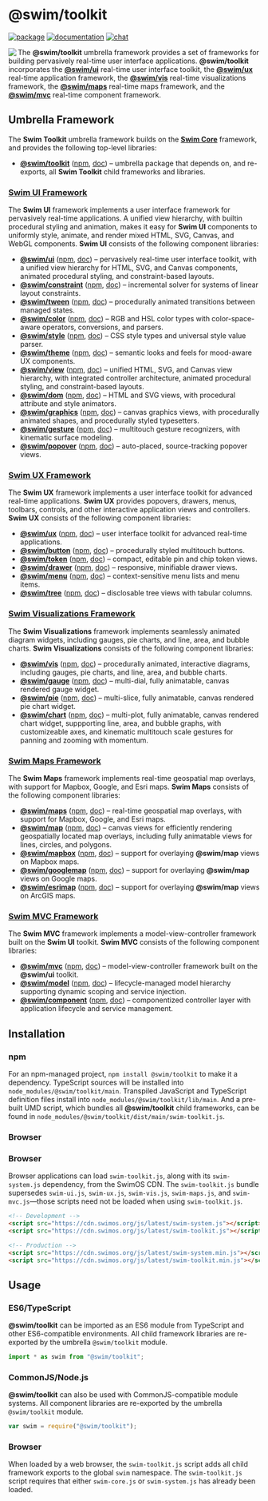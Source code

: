 # @swim/toolkit

[![package](https://img.shields.io/npm/v/@swim/toolkit.svg)](https://www.npmjs.com/package/@swim/toolkit)
[![documentation](https://img.shields.io/badge/doc-TypeDoc-blue.svg)](https://docs.swimos.org/js/latest)
[![chat](https://img.shields.io/badge/chat-Gitter-green.svg)](https://gitter.im/swimos/community)

<a href="https://www.swimos.org"><img src="https://docs.swimos.org/readme/marlin-blue.svg" align="left"></a>

The **@swim/toolkit** umbrella framework provides a set of frameworks for
building pervasively real-time user interface applications.
**@swim/toolkit** incorporates the
[**@swim/ui**](https://github.com/swimos/swim/tree/master/swim-toolkit-js/swim-ui-js)
real-time user interface toolkit, the
[**@swim/ux**](https://github.com/swimos/swim/tree/master/swim-toolkit-js/swim-ux-js)
real-time application framework, the
[**@swim/vis**](https://github.com/swimos/swim/tree/master/swim-toolkit-js/swim-vis-js)
real-time visualizations framework, the
[**@swim/maps**](https://github.com/swimos/swim/tree/master/swim-toolkit-js/swim-maps-js)
real-time maps framework, and the
[**@swim/mvc**](https://github.com/swimos/swim/tree/master/swim-toolkit-js/swim-mvc-js)
real-time component framework.

## Umbrella Framework

The **Swim Toolkit** umbrella framework builds on the
[**Swim Core**](https://github.com/swimos/swim/tree/master/swim-system-js/@swim/core)
framework, and provides the following top-level libraries:

- [**@swim/toolkit**](https://github.com/swimos/swim/tree/master/swim-toolkit-js/@swim/toolkit)
  ([npm](https://www.npmjs.com/package/@swim/toolkit),
  [doc](https://docs.swimos.org/js/latest)) –
  umbrella package that depends on, and re-exports, all **Swim Toolkit**
  child frameworks and libraries.

### [**Swim UI** Framework](https://github.com/swimos/swim/tree/master/swim-toolkit-js/swim-ui-js)

The **Swim UI** framework implements a user interface framework for pervasively
real-time applications.  A unified view hierarchy, with builtin procedural
styling and animation, makes it easy for **Swim UI** components to uniformly
style, animate, and render mixed HTML, SVG, Canvas, and WebGL components.
**Swim UI** consists of the following component libraries:

- [**@swim/ui**](https://github.com/swimos/swim/tree/master/swim-toolkit-js/swim-ui-js/@swim/ui)
  ([npm](https://www.npmjs.com/package/@swim/ui),
  [doc](https://docs.swimos.org/js/latest/modules/_swim_ui.html)) –
  pervasively real-time user interface toolkit, with a unified view hierarchy
  for HTML, SVG, and Canvas components, animated procedural styling, and
  constraint-based layouts.
- [**@swim/constraint**](https://github.com/swimos/swim/tree/master/swim-toolkit-js/swim-ui-js/@swim/constraint)
  ([npm](https://www.npmjs.com/package/@swim/constraint),
  [doc](https://docs.swimos.org/js/latest/modules/_swim_constraint.html)) –
  incremental solver for systems of linear layout constraints.
- [**@swim/tween**](https://github.com/swimos/swim/tree/master/swim-toolkit-js/swim-ui-js/@swim/tween)
  ([npm](https://www.npmjs.com/package/@swim/tween),
  [doc](https://docs.swimos.org/js/latest/modules/_swim_tween.html)) –
  procedurally animated transitions between managed states.
- [**@swim/color**](https://github.com/swimos/swim/tree/master/swim-toolkit-js/swim-ui-js/@swim/color)
  ([npm](https://www.npmjs.com/package/@swim/color),
  [doc](https://docs.swimos.org/js/latest/modules/_swim_color.html)) –
  RGB and HSL color types with color-space-aware operators, conversions,
  and parsers.
- [**@swim/style**](https://github.com/swimos/swim/tree/master/swim-toolkit-js/swim-ui-js/@swim/style)
  ([npm](https://www.npmjs.com/package/@swim/style),
  [doc](https://docs.swimos.org/js/latest/modules/_swim_style.html)) –
  CSS style types and universal style value parser.
- [**@swim/theme**](https://github.com/swimos/swim/tree/master/swim-toolkit-js/swim-ui-js/@swim/theme)
  ([npm](https://www.npmjs.com/package/@swim/theme),
  [doc](https://docs.swimos.org/js/latest/modules/_swim_theme.html)) –
  semantic looks and feels for mood-aware UX components.
- [**@swim/view**](https://github.com/swimos/swim/tree/master/swim-toolkit-js/swim-ui-js/@swim/view)
  ([npm](https://www.npmjs.com/package/@swim/view),
  [doc](https://docs.swimos.org/js/latest/modules/_swim_view.html)) –
  unified HTML, SVG, and Canvas view hierarchy, with integrated controller
  architecture, animated procedural styling, and constraint-based layouts.
- [**@swim/dom**](https://github.com/swimos/swim/tree/master/swim-toolkit-js/swim-ui-js/@swim/dom)
  ([npm](https://www.npmjs.com/package/@swim/dom),
  [doc](https://docs.swimos.org/js/latest/modules/_swim_dom.html)) –
  HTML and SVG views, with procedural attribute and style animators.
- [**@swim/graphics**](https://github.com/swimos/swim/tree/master/swim-toolkit-js/swim-ui-js/@swim/graphics)
  ([npm](https://www.npmjs.com/package/@swim/graphics),
  [doc](https://docs.swimos.org/js/latest/modules/_swim_graphics.html)) –
  canvas graphics views, with procedurally animated shapes, and procedurally
  styled typesetters.
- [**@swim/gesture**](https://github.com/swimos/swim/tree/master/swim-toolkit-js/swim-ui-js/@swim/gesture)
  ([npm](https://www.npmjs.com/package/@swim/gesture),
  [doc](https://docs.swimos.org/js/latest/modules/_swim_gesture.html)) –
  multitouch gesture recognizers, with kinematic surface modeling.
- [**@swim/popover**](https://github.com/swimos/swim/tree/master/swim-toolkit-js/swim-ui-js/@swim/popover)
  ([npm](https://www.npmjs.com/package/@swim/popover),
  [doc](https://docs.swimos.org/js/latest/modules/_swim_popover.html)) –
  auto-placed, source-tracking popover views.

### [**Swim UX Framework**](https://github.com/swimos/swim/tree/master/swim-toolkit-js/swim-ux-js)

The **Swim UX** framework implements a user interface toolkit for advanced
real-time applications.  **Swim UX** provides popovers, drawers, menus,
toolbars, controls, and other interactive application views and controllers.
**Swim UX** consists of the following component libraries:

- [**@swim/ux**](https://github.com/swimos/swim/tree/master/swim-toolkit-js/swim-ux-js/@swim/ux)
  ([npm](https://www.npmjs.com/package/@swim/ux),
  [doc](https://docs.swimos.org/js/latest/modules/_swim_ux.html)) –
  user interface toolkit for advanced real-time applications.
- [**@swim/button**](https://github.com/swimos/swim/tree/master/swim-toolkit-js/swim-ux-js/@swim/button)
  ([npm](https://www.npmjs.com/package/@swim/button),
  [doc](https://docs.swimos.org/js/latest/modules/_swim_button.html)) –
  procedurally styled multitouch buttons.
- [**@swim/token**](https://github.com/swimos/swim/tree/master/swim-toolkit-js/swim-ux-js/@swim/token)
  ([npm](https://www.npmjs.com/package/@swim/token),
  [doc](https://docs.swimos.org/js/latest/modules/_swim_token.html)) –
  compact, editable pin and chip token views.
- [**@swim/drawer**](https://github.com/swimos/swim/tree/master/swim-toolkit-js/swim-ux-js/@swim/drawer)
  ([npm](https://www.npmjs.com/package/@swim/drawer),
  [doc](https://docs.swimos.org/js/latest/modules/_swim_drawer.html)) –
  responsive, minifiable drawer views.
- [**@swim/menu**](https://github.com/swimos/swim/tree/master/swim-toolkit-js/swim-ux-js/@swim/menu)
  ([npm](https://www.npmjs.com/package/@swim/menu),
  [doc](https://docs.swimos.org/js/latest/modules/_swim_menu.html)) –
  context-sensitive menu lists and menu items.
- [**@swim/tree**](https://github.com/swimos/swim/tree/master/swim-toolkit-js/swim-ux-js/@swim/tree)
  ([npm](https://www.npmjs.com/package/@swim/tree),
  [doc](https://docs.swimos.org/js/latest/modules/_swim_tree.html)) –
  disclosable tree views with tabular columns.

### [**Swim Visualizations** Framework](https://github.com/swimos/swim/tree/master/swim-toolkit-js/swim-vis-js)

The **Swim Visualizations** framework implements seamlessly animated diagram
widgets, including gauges, pie charts, and line, area, and bubble charts.
**Swim Visualizations** consists of the following component libraries:

- [**@swim/vis**](https://github.com/swimos/swim/tree/master/swim-toolkit-js/swim-vis-js/@swim/vis)
  ([npm](https://www.npmjs.com/package/@swim/vis),
  [doc](https://docs.swimos.org/js/latest/modules/_swim_vis.html)) –
  procedurally animated, interactive diagrams, including gauges, pie charts,
  and line, area, and bubble charts.
- [**@swim/gauge**](https://github.com/swimos/swim/tree/master/swim-toolkit-js/swim-vis-js/@swim/gauge)
  ([npm](https://www.npmjs.com/package/@swim/gauge),
  [doc](https://docs.swimos.org/js/latest/modules/_swim_gauge.html)) –
  multi-dial, fully animatable, canvas rendered gauge widget.
- [**@swim/pie**](https://github.com/swimos/swim/tree/master/swim-toolkit-js/swim-vis-js/@swim/pie)
  ([npm](https://www.npmjs.com/package/@swim/pie),
  [doc](https://docs.swimos.org/js/latest/modules/_swim_pie.html)) –
  multi-slice, fully animatable, canvas rendered pie chart widget.
- [**@swim/chart**](https://github.com/swimos/swim/tree/master/swim-toolkit-js/swim-vis-js/@swim/chart)
  ([npm](https://www.npmjs.com/package/@swim/chart),
  [doc](https://docs.swimos.org/js/latest/modules/_swim_chart.html)) –
  multi-plot, fully animatable, canvas rendered chart widget, suppporting line,
  area, and bubble graphs, with customizeable axes, and kinematic multitouch
  scale gestures for panning and zooming with momentum.

### [**Swim Maps** Framework](https://github.com/swimos/swim/tree/master/swim-toolkit-js/swim-maps-js)

The **Swim Maps** framework implements real-time geospatial map overlays,
with support for Mapbox, Google, and Esri maps.  **Swim Maps** consists of
the following component libraries:

- [**@swim/maps**](https://github.com/swimos/swim/tree/master/swim-toolkit-js/swim-maps-js/@swim/maps)
  ([npm](https://www.npmjs.com/package/@swim/maps),
  [doc](https://docs.swimos.org/js/latest/modules/_swim_maps.html)) –
  real-time geospatial map overlays, with support for Mapbox, Google, and Esri maps.
- [**@swim/map**](https://github.com/swimos/swim/tree/master/swim-toolkit-js/swim-maps-js/@swim/map)
  ([npm](https://www.npmjs.com/package/@swim/map),
  [doc](https://docs.swimos.org/js/latest/modules/_swim_map.html)) –
  canvas views for efficiently rendering geospatially located map overlays,
  including fully animatable views for lines, circles, and polygons.
- [**@swim/mapbox**](https://github.com/swimos/swim/tree/master/swim-toolkit-js/swim-maps-js/@swim/mapbox)
  ([npm](https://www.npmjs.com/package/@swim/mapbox),
  [doc](https://docs.swimos.org/js/latest/modules/_swim_mapbox.html)) –
  support for overlaying **@swim/map** views on Mapbox maps.
- [**@swim/googlemap**](https://github.com/swimos/swim/tree/master/swim-toolkit-js/swim-maps-js/@swim/googlemap)
  ([npm](https://www.npmjs.com/package/@swim/googlemap),
  [doc](https://docs.swimos.org/js/latest/modules/_swim_googlemap.html)) –
  support for overlaying **@swim/map** views on Google maps.
- [**@swim/esrimap**](https://github.com/swimos/swim/tree/master/swim-toolkit-js/swim-maps-js/@swim/esrimap)
  ([npm](https://www.npmjs.com/package/@swim/esrimap),
  [doc](https://docs.swimos.org/js/latest/modules/_swim_esrimap.html)) –
  support for overlaying **@swim/map** views on ArcGIS maps.

### [**Swim MVC** Framework](https://github.com/swimos/swim/tree/master/swim-toolkit-js/swim-mvc-js)

The **Swim MVC** framework implements a model-view-controller framework built
on the **Swim UI** toolkit.  **Swim MVC** consists of the following component
libraries:

- [**@swim/mvc**](https://github.com/swimos/swim/tree/master/swim-toolkit-js/swim-mvc-js/@swim/mvc)
  ([npm](https://www.npmjs.com/package/@swim/mvc),
  [doc](https://docs.swimos.org/js/latest/modules/_swim_mvc.html)) –
  model-view-controller framework built on the **@swim/ui** toolkit.
- [**@swim/model**](https://github.com/swimos/swim/tree/master/swim-toolkit-js/swim-mvc-js/@swim/model)
  ([npm](https://www.npmjs.com/package/@swim/model),
  [doc](https://docs.swimos.org/js/latest/modules/_swim_model.html)) –
  lifecycle-managed model hierarchy supporting dynamic scoping and service injection.
- [**@swim/component**](https://github.com/swimos/swim/tree/master/swim-toolkit-js/swim-mvc-js/@swim/component)
  ([npm](https://www.npmjs.com/package/@swim/component),
  [doc](https://docs.swimos.org/js/latest/modules/_swim_component.html)) –
  componentized controller layer with application lifecycle and service management.

## Installation

### npm

For an npm-managed project, `npm install @swim/toolkit` to make it a dependency.
TypeScript sources will be installed into `node_modules/@swim/toolkit/main`.
Transpiled JavaScript and TypeScript definition files install into
`node_modules/@swim/toolkit/lib/main`.  And a pre-built UMD script, which
bundles all **@swim/toolkit** child frameworks, can be found in
`node_modules/@swim/toolkit/dist/main/swim-toolkit.js`.

### Browser

### Browser

Browser applications can load `swim-toolkit.js`, along with its `swim-system.js`
dependency, from the SwimOS CDN.  The `swim-toolkit.js` bundle supersedes
`swim-ui.js`, `swim-ux.js`, `swim-vis.js`, `swim-maps.js`, and
`swim-mvc.js`—those scripts need not be loaded when using `swim-toolkit.js`.

```html
<!-- Development -->
<script src="https://cdn.swimos.org/js/latest/swim-system.js"></script>
<script src="https://cdn.swimos.org/js/latest/swim-toolkit.js"></script>

<!-- Production -->
<script src="https://cdn.swimos.org/js/latest/swim-system.min.js"></script>
<script src="https://cdn.swimos.org/js/latest/swim-toolkit.min.js"></script>
```

## Usage

### ES6/TypeScript

**@swim/toolkit** can be imported as an ES6 module from TypeScript and other
ES6-compatible environments.  All child framework libraries are re-exported
by the umbrella `@swim/toolkit` module.

```typescript
import * as swim from "@swim/toolkit";
```

### CommonJS/Node.js

**@swim/toolkit** can also be used with CommonJS-compatible module systems.
All component libraries are re-exported by the umbrella `@swim/toolkit` module.

```javascript
var swim = require("@swim/toolkit");
```

### Browser

When loaded by a web browser, the `swim-toolkit.js` script adds all child
framework exports to the global `swim` namespace.  The `swim-toolkit.js` script
requires that either `swim-core.js` or `swim-system.js` has already been loaded.
